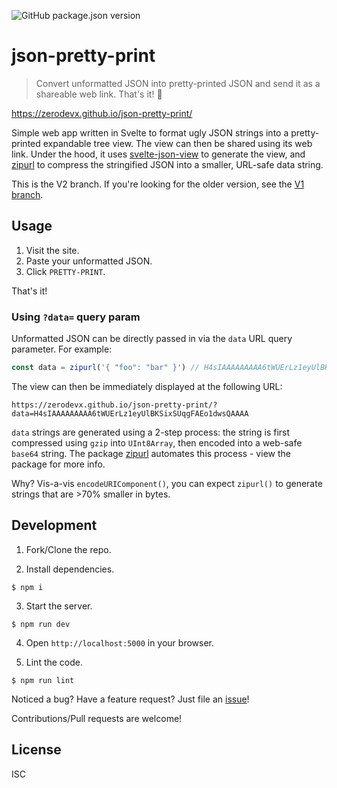 ![GitHub package.json version](https://img.shields.io/github/package-json/v/zerodevx/json-pretty-print)

# json-pretty-print

> Convert unformatted JSON into pretty-printed JSON and send it as a shareable web link. That's it! 🤪

https://zerodevx.github.io/json-pretty-print/

Simple web app written in Svelte to format ugly JSON strings into a pretty-printed expandable tree view.
The view can then be shared using its web link. Under the hood, it uses
[svelte-json-view](https://github.com/zerodevx/svelte-json-view)
to generate the view, and
[zipurl](https://github.com/zerodevx/zipurl)
to compress the stringified JSON into a smaller, URL-safe data string.

This is the V2 branch. If you're looking for the older version, see the
[V1 branch](https://github.com/zerodevx/json-pretty-print/tree/v1).

## Usage

1. Visit the site.
2. Paste your unformatted JSON.
3. Click `PRETTY-PRINT`.

That's it!

### Using `?data=` query param

Unformatted JSON can be directly passed in via the `data` URL query parameter. For example:

```js
const data = zipurl('{ "foo": "bar" }') // H4sIAAAAAAAAA6tWUErLz1eyUlBKSixSUqgFAEo1dwsQAAAA
```

The view can then be immediately displayed at the following URL:

```
https://zerodevx.github.io/json-pretty-print/?data=H4sIAAAAAAAAA6tWUErLz1eyUlBKSixSUqgFAEo1dwsQAAAA
```

`data` strings are generated using a 2-step process: the string is first compressed using `gzip` into `UInt8Array`,
then encoded into a web-safe `base64` string. The package [zipurl](https://github.com/zerodevx/zipurl) automates
this process - view the package for more info.

Why? Vis-a-vis `encodeURIComponent()`, you can expect `zipurl()` to generate strings that are >70% smaller in bytes.

## Development

1. Fork/Clone the repo.

2. Install dependencies.

```
$ npm i
```

3. Start the server.

```
$ npm run dev
```

4. Open `http://localhost:5000` in your browser.

5. Lint the code.

```
$ npm run lint
```

Noticed a bug? Have a feature request? Just file an
[issue](https://github.com/zerodevx/json-pretty-print/issues)!

Contributions/Pull requests are welcome!

## License

ISC
